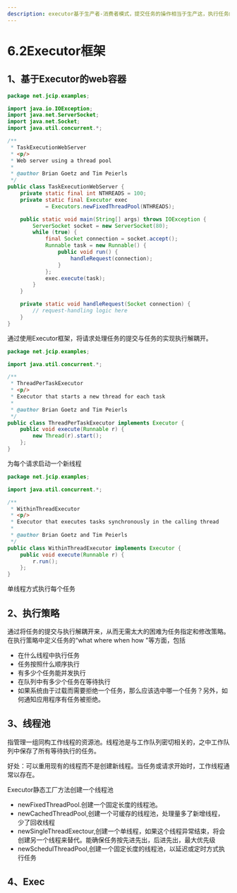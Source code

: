 ```yaml
---
description: executor基于生产者-消费者模式，提交任务的操作相当于生产这，执行任务的线程则相当于消费者。
---
```


# 6.2Executor框架

## 1、基于Executor的web容器



```java
package net.jcip.examples;

import java.io.IOException;
import java.net.ServerSocket;
import java.net.Socket;
import java.util.concurrent.*;

/**
 * TaskExecutionWebServer
 * <p/>
 * Web server using a thread pool
 *
 * @author Brian Goetz and Tim Peierls
 */
public class TaskExecutionWebServer {
    private static final int NTHREADS = 100;
    private static final Executor exec
            = Executors.newFixedThreadPool(NTHREADS);

    public static void main(String[] args) throws IOException {
        ServerSocket socket = new ServerSocket(80);
        while (true) {
            final Socket connection = socket.accept();
            Runnable task = new Runnable() {
                public void run() {
                    handleRequest(connection);
                }
            };
            exec.execute(task);
        }
    }

    private static void handleRequest(Socket connection) {
        // request-handling logic here
    }
}
```

通过使用Executor框架，将请求处理任务的提交与任务的实现执行解耦开。





```java
package net.jcip.examples;

import java.util.concurrent.*;

/**
 * ThreadPerTaskExecutor
 * <p/>
 * Executor that starts a new thread for each task
 *
 * @author Brian Goetz and Tim Peierls
 */
public class ThreadPerTaskExecutor implements Executor {
    public void execute(Runnable r) {
        new Thread(r).start();
    };
}
```

为每个请求启动一个新线程





```java
package net.jcip.examples;

import java.util.concurrent.*;

/**
 * WithinThreadExecutor
 * <p/>
 * Executor that executes tasks synchronously in the calling thread
 *
 * @author Brian Goetz and Tim Peierls
 */
public class WithinThreadExecutor implements Executor {
    public void execute(Runnable r) {
        r.run();
    };
}
```

单线程方式执行每个任务



## 2、执行策略

通过将任务的提交与执行解耦开来，从而无需太大的困难为任务指定和修改策略。在执行策略中定义任务的“what where when how "等方面，包括

* 在什么线程中执行任务
* 任务按照什么顺序执行
* 有多少个任务能并发执行
* 在队列中有多少个任务在等待执行
* 如果系统由于过载而需要拒绝一个任务，那么应该选中哪一个任务？另外，如何通知应用程序有任务被拒绝。

## 3、线程池

指管理一组同构工作线程的资源池。线程池是与工作队列密切相关的，之中工作队列中保存了所有等待执行的任务。

好处：可以重用现有的线程而不是创建新线程。当任务或请求开始时，工作线程通常以存在。

Executor静态工厂方法创建一个线程池

* newFixedThreadPool.创建一个固定长度的线程池。
* newCachedThreadPool,创建一个可缓存的线程池，处理量多了新增线程，少了回收线程
* newSingleThreadExectour,创建一个单线程，如果这个线程异常结束，将会创建另一个线程来替代。能确保任务按先进先出，后进先出，最大优先级
* newSchedulThreadPool,创建一个固定长度的线程池，以延迟或定时方式执行任务

## 4、Exec
